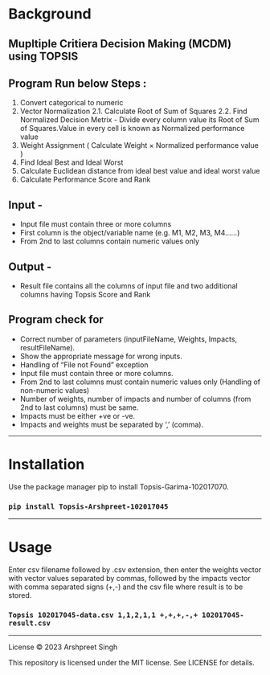 # Background 

## Mupltiple Critiera Decision Making (MCDM) using TOPSIS

## Program Run below Steps :

1. Convert categorical to numeric
2. Vector Normalization
   2.1. Calculate Root of Sum of Squares
   2.2. Find Normalized Decision Metrix - Divide every column value its Root of Sum of Squares.Value in every cell is known as Normalized performance value
3. Weight Assignment ( Calculate Weight × Normalized performance value )
4. Find Ideal Best and Ideal Worst
5. Calculate Euclidean distance from ideal best value and ideal worst value
6. Calculate Performance Score and Rank

## Input  -
- Input file must contain three or more columns
- First column is the object/variable name (e.g. M1, M2, M3, M4…...)
- From 2nd to last columns contain numeric values only

## Output - 
- Result file contains all the columns of input file and two additional columns having 
Topsis Score and Rank

## Program check for 
- Correct number of parameters (inputFileName, Weights, Impacts, resultFileName).
- Show the appropriate message for wrong inputs.
- Handling of “File not Found” exception
- Input file must contain three or more columns.
- From 2nd to last columns must contain numeric values only (Handling of non-numeric values)
- Number of weights, number of impacts and number of columns (from 2nd to last columns) must 
be same.
- Impacts must be either +ve or -ve.
- Impacts and weights must be separated by ‘,’ (comma).

-----------------------------------------

# Installation
Use the package manager pip to install Topsis-Garima-102017070.

### `pip install Topsis-Arshpreet-102017045`
-----------------------------------------
# Usage
Enter csv filename followed by .csv extension, then enter the weights vector with vector values separated by commas, followed by the impacts vector with comma separated signs (+,-) and the csv file where result is to be stored.

### `Topsis 102017045-data.csv 1,1,2,1,1 +,+,+,-,+ 102017045-result.csv`
-----------------------------------------
License
© 2023 Arshpreet Singh

This repository is licensed under the MIT license. See LICENSE for details.
